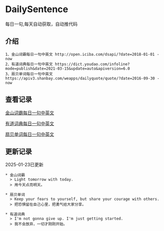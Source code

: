 # DailySentence

每日一句,每天自动获取，自动推代码

## 介绍

```
1、金山词霸每日一句中英文 http://open.iciba.com/dsapi/?date=2018-01-01 - now
2、有道词典每日一句中英文 https://dict.youdao.com/infoline?mode=publish&date=2021-03-15&update=auto&apiversion=6.0
3、扇贝单词每日一句中英文 https://apiv3.shanbay.com/weapps/dailyquote/quote/?date=2016-09-30 - now
```

## 查看记录

[金山词霸每日一句中英文](./data/iciba/)

[有道词典每日一句中英文](./data/youdao/)

[扇贝单词每日一句中英文](./data/shanbay/)

## 更新记录
2025-01-23已更新 
```
* 金山词霸
  > Light tomorrow with today.
  > 用今天点亮明天。

* 扇贝单词
  > Keep your fears to yourself, but share your courage with others.
  > 把恐惧留在自己心里，把勇气给大家分享。

* 有道词典
  > I'm not gonna give up. I'm just getting started.
  > 我不会放弃，一切才刚刚开始。

```
